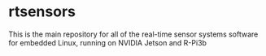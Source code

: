 # rtsensors
This is the main repository for all of the real-time sensor systems software for embedded Linux, running on NVIDIA Jetson and R-Pi3b
